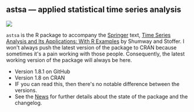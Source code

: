 ## astsa &mdash; applied statistical time series analysis
<a href="https://github.com/nickpoison"><img src="https://img.shields.io/badge/NickyPoison-approved-ff69b4.svg?style=flat"></a> 

`astsa` is the R package to accompany the [Springer](http://www.springer.com/us/book/9783319524511) text, [Time Series Analysis and Its Applications: With R Examples](http://www.stat.pitt.edu/stoffer/tsa4/) by Shumway and Stoffer. I won't always push the latest version of the package to CRAN because sometimes it's a pain working with those people.  Consequently, the latest working version of the package will always be here. 
 

* Version 1.8.1 on GitHub
* Version 1.8 on CRAN 
* IF you can read this, then there's no notable difference between the versions. 
* See the [News](https://github.com/nickpoison/astsa/blob/master/NEWS.md) for further details about the state of the package and the changelog.

